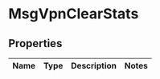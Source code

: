 
# MsgVpnClearStats

## Properties
Name | Type | Description | Notes
------------ | ------------- | ------------- | -------------



